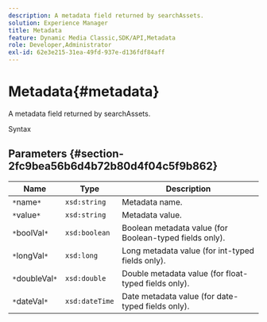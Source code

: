 ```yaml
---
description: A metadata field returned by searchAssets.
solution: Experience Manager
title: Metadata
feature: Dynamic Media Classic,SDK/API,Metadata
role: Developer,Administrator
exl-id: 62e3e215-31ea-49fd-937e-d136fdf84aff
---
```

# Metadata{#metadata}

A metadata field returned by searchAssets.

 Syntax 

## Parameters {#section-2fc9bea56b6d4b72b80d4f04c5f9b862}

|  Name  | Type  | Description  |
|---|---|---|
|  `*`name`*`  | `xsd:string`  | Metadata name.  |
|  `*`value`*`  | `xsd:string`  | Metadata value.  |
|  `*`boolVal`*`  | `xsd:boolean`  | Boolean metadata value (for Boolean-typed fields only).  |
|  `*`longVal`*`  | `xsd:long`  | Long metadata value (for int-typed fields only).  |
|  `*`doubleVal`*`  | `xsd:double`  | Double metadata value (for float-typed fields only).  |
|  `*`dateVal`*`  | `xsd:dateTime`  | Date metadata value (for date-typed fields only).  |
